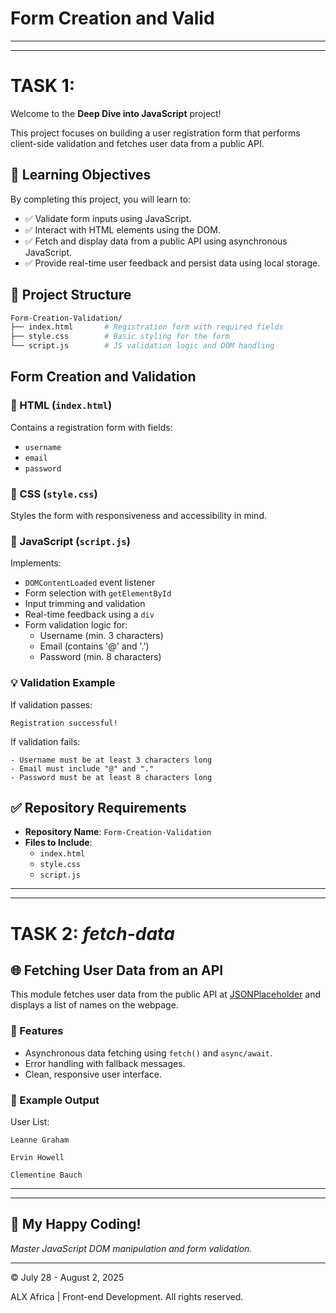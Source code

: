 # Form Creation and Valid

---

---

# TASK 1:

Welcome to the **Deep Dive into JavaScript** project!

This project focuses on building a user registration form that performs client-side validation and fetches user data from a public API.

## 🧠 Learning Objectives

By completing this project, you will learn to:

- ✅ Validate form inputs using JavaScript.
- ✅ Interact with HTML elements using the DOM.
- ✅ Fetch and display data from a public API using asynchronous JavaScript.
- ✅ Provide real-time user feedback and persist data using local storage.

## 📁 Project Structure

```bash
Form-Creation-Validation/
├── index.html       # Registration form with required fields
├── style.css        # Basic styling for the form
└── script.js        # JS validation logic and DOM handling
```

## Form Creation and Validation

### 🧱 HTML (`index.html`)

Contains a registration form with fields:
- `username`
- `email`
- `password`

### 🎨 CSS (`style.css`)

Styles the form with responsiveness and accessibility in mind.

### 🔁 JavaScript (`script.js`)

Implements:

- `DOMContentLoaded` event listener
- Form selection with `getElementById`
- Input trimming and validation
- Real-time feedback using a `div`
- Form validation logic for:
  - Username (min. 3 characters)
  - Email (contains '@' and '.')
  - Password (min. 8 characters)

### 💡 Validation Example

If validation passes:
```
Registration successful!
```

If validation fails:
```
- Username must be at least 3 characters long
- Email must include "@" and "."
- Password must be at least 8 characters long
```

## ✅ Repository Requirements

- **Repository Name**: `Form-Creation-Validation`
- **Files to Include**:
  - `index.html`
  - `style.css`
  - `script.js`

---

---

# TASK 2: *fetch-data*

## 🌐 Fetching User Data from an API

This module fetches user data from the public API at [JSONPlaceholder](https://jsonplaceholder.typicode.com/users) and displays a list of names on the webpage.

### 🧠 Features

- Asynchronous data fetching using `fetch()` and `async/await`.
- Error handling with fallback messages.
- Clean, responsive user interface.

### 🧪 Example Output

User List:

`Leanne Graham`

`Ervin Howell`

`Clementine Bauch`

---

---

## 🚀 My Happy Coding!

*Master JavaScript DOM manipulation and form validation.*

---

&copy; July 28 - August 2, 2025

ALX Africa | Front-end Development. All rights reserved.
